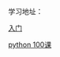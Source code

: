 学习地址：

[入门](https://github.com/jackfrued/Python-for-Freshmen-2023/blob/master/%E7%AC%AC01%E8%AF%BE%EF%BC%9A%E5%88%9D%E8%AF%86Python.md)

[python 100课](https://github.com/jackfrued/Python-100-Days/blob/master/Day01-15/01.%E5%88%9D%E8%AF%86Python.md)

